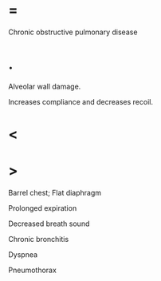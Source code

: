 # =

Chronic obstructive pulmonary disease

# .

Alveolar wall damage.

Increases compliance and decreases recoil.

# <

# >

Barrel chest; Flat diaphragm

Prolonged expiration

Decreased breath sound

Chronic bronchitis

Dyspnea

Pneumothorax
